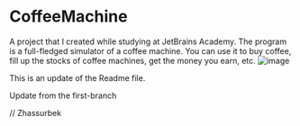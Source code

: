 # CoffeeMachine
A project that I created while studying at JetBrains Academy. The program is a full-fledged simulator of a coffee machine. You can use it to buy coffee, fill up the stocks of coffee machines, get the money you earn, etc.
![image](https://user-images.githubusercontent.com/49515746/160372643-91745a8f-54ae-41af-8d88-9330e102bd90.png)

This is an update of the Readme file.

Update from the first-branch


// Zhassurbek